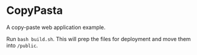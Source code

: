 # CopyPasta
A copy-paste web application example.

Run `bash build.sh`. This will prep the files for deployment and move them into `/public`.
